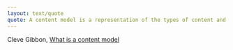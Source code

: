 ```yaml
---
layout: text/quote
quote: A content model is a representation of the types of content and their inter-relationships.
---
```

 Cleve Gibbon, [What is a content model](http://www.clevegibbon.com/content-modeling/what-is-content-modeling/)  
